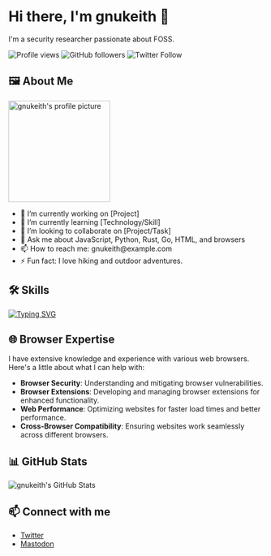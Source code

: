# Hi there, I'm gnukeith 👋

I'm a security researcher passionate about FOSS.

![Profile views](https://img.shields.io/github/watchers/gnukeith/gnukeith?label=Profile%20views&style=social)
![GitHub followers](https://img.shields.io/github/followers/gnukeith?label=Follow&style=social)
![Twitter Follow](https://img.shields.io/twitter/follow/gnukeith?style=social)

## 🖼️ About Me
<p align="left">
  <img src="https://github.com/gnukeith.png" alt="gnukeith's profile picture" width="200" height="200" style="margin-right: 20px;">
  <ul>
    <li>🔭 I’m currently working on [Project]</li>
    <li>🌱 I’m currently learning [Technology/Skill]</li>
    <li>👯 I’m looking to collaborate on [Project/Task]</li>
    <li>💬 Ask me about JavaScript, Python, Rust, Go, HTML, and browsers</li>
    <li>📫 How to reach me: gnukeith@example.com</li>
    <li>⚡ Fun fact: I love hiking and outdoor adventures.</li>
  </ul>
</p>

## 🛠️ Skills

[![Typing SVG](http://readme-typing-svg.herokuapp.com/?font=JetBrains+Mono&pause=1000&color=00FF00&random=false&width=435&lines=Python;HTML;CSS;JS;C%23)](https://zeusteam.dev/)

## 🌐 Browser Expertise

I have extensive knowledge and experience with various web browsers. Here's a little about what I can help with:
- **Browser Security**: Understanding and mitigating browser vulnerabilities.
- **Browser Extensions**: Developing and managing browser extensions for enhanced functionality.
- **Web Performance**: Optimizing websites for faster load times and better performance.
- **Cross-Browser Compatibility**: Ensuring websites work seamlessly across different browsers.

## 📊 GitHub Stats

![gnukeith's GitHub Stats](https://github-readme-stats.vercel.app/api?username=gnukeith&show_icons=true&theme=radical)

## 📫 Connect with me

- [Twitter](https://x.com/gnukeith)
- [Mastodon](https://mastodon.social/@keith684)
